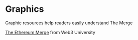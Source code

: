 # Graphics
Graphic resources help readers easily understand The Merge

[The Ethereum Merge](https://www.web3.university/article/the-ethereum-merge) from Web3 University
